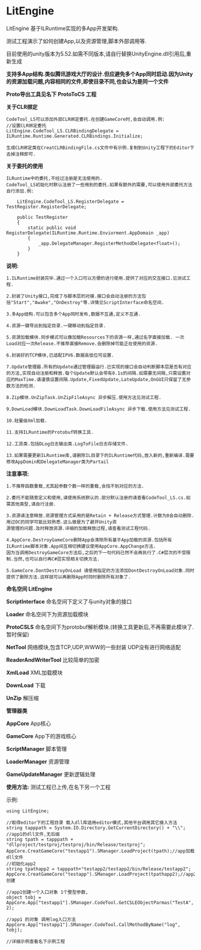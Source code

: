 # LitEngine
LitEngine 基于ILRuntime实现的多App开发架构.

测试工程演示了如何创建App,以及资源管理,脚本外部调用等.


目前使用的unity版本为5.52.如需不同版本,请自行替换UnityEngine.dll引用后,重新生成

 **支持多App结构.类似腾讯游戏大厅的设计.但应避免多个App同时启动.因为Unity的资源加载问题,内容相同的文件,即使目录不同,也会认为是同一个文件**

 **Proto导出工具见名下 ProtoToCS 工程** 

**关于CLR绑定**

 	CodeTool_LS可以添加外部CLR绑定委托.在创建GameCore时,会自动调用.例:
	//设置CLR绑定委托
    LitEngine.CodeTool_LS.CLRBindingDelegate = ILRuntime.Runtime.Generated.CLRBindings.Initialize;

    生成CLR绑定类在CreatCLRBindingFile.cs文件中有示例.复制到Unity工程下的Editor下去掉注释即可.

**关于委托的使用**

	ILRuntime中的委托,不经过注册是无法使用的.
	CodeTool_LS初始化时默认注册了一些用到的委托.如果有额外的需要,可以使用外部委托方法自行添加.例:
	
```
	LitEngine.CodeTool_LS.RegisterDelegate = TestRegister.RegisterDelegate;

	public TestRegister
	{
		static public void RegisterDelegate(ILRuntime.Runtime.Enviorment.AppDomain _app)
		{
			_app.DelegateManager.RegisterMethodDelegate<float>();
		}
	}

```
	

 **说明:** 

	1.ILRuntime封装完毕.通过一个入口可以方便的进行使用.提供了对应的交互接口.见测试工程.

	2.封装了Unity接口,完成了与脚本层的对接.接口会自动注册的方法包括"Start","Awake","OnDestroy"等.详情见ScriptInterface命名空间.

	3.多App结构.可以包含多个App同时发布,数据不互通,定义不互通.

	4.资源一键导出到指定目录.一键移动到指定目录.

	5.资源加载模块.同步模式可以像加载Resources下的资源一样,通过名字直接加载. 一次Load对应一次Release.不推荐直接Remove.会删除掉可能正在使用的资源.

	6.封装好的TCP模块,已适配IPV6.数据高低位可设置.

	7.Update管理器.所有的Update通过管理器运行.已实现的接口会自动判断脚本层是否有对应的方法,实现自动注册和释放.每个Update默认会带有0.1s的间隔.如需要无间隔,只需设置对应的MaxTime.请谨慎设置间隔.Update,FixedUpdate,LateUpdate,OnGUI只保留了无参数方法的检测.

	8.Zip模块.UnZipTask.UnZipFileAsync 异步解压.使用方法见测试工程.

	9.DownLoad模块.DownLoadTask.DownLoadFileAsync 异步下载.使用方法见测试工程.

	10.轻量级Xml加载.

	11.支持ILRuntime的Protobuf转换工具.

	12.工具类.包括DLog日志输出类.LogToFile日志存储文件.

	13.如果需要更新ILRuntime库,请删除IL目录下的ILRuntime代码,放入新的,重新编译.需要修改AppDomin和DelegateManager类为Partail


 **注意事项:** 

	1.不推荐函数重载,尤其起参数个数一样的重载,会找不到对应的方法.

	2.委托不能随意定义和使用,请使用系统默认的.部分默认注册的请查看CodeTool_LS.cs.如需其他类型,请自行注册.

	3.资源请注意释放.资源管理方式采用的是Retain + Release方式管理.计数为0会自动删除.用过OC的同学可能比较熟悉.这么做是为了避开Unity资
	源管理的问题.及时释放资源.详细的加载释放过程,请查看测试工程代码.

  	4.AppCore.DestroyGameCore删除App会清除所有基于App加载的资源.包括所有ILRuntime脚本对象.App间互相切换建议使用AppCore.AppChange方法.
  	因为当调用DestroyGameCore方法后,之后的下一句代码已然不会再执行了.C#层次的不受限制.当然,也可以自行再C#层实现相关切换方法.

  	5.GameCore.DontDestroyOnLoad 请使用指定的方法添加DontDestroyOnLoad对象.同时提供了删除方法.这样就可以再删除App时同时删除所有对象了.


 **命名空间 LitEngine** 

 **ScriptInterface** 命名空间下定义了与unity对象的接口

 **Loader** 命名空间下为资源加载模块

 **ProtoCSLS** 命名空间下为protobuf解析模块.(转换工具更新后,不再需要此模块了.暂时保留)

 **NetTool** 网络模块,包含TCP,UDP,WWW的一些封装 UDP没有进行网络适配

 **ReaderAndWriterTool** 比较简单的加密

 **XmlLoad** XML加载模块

 **DownLoad** 下载

 **UnZip** 解压缩

 **管理器类** 

**AppCore**  App核心

**GameCore** App下的游戏核心

**ScriptManager** 脚本管理

**LoaderManager** 资源管理

**GameUpdateManager** 更新逻辑处理

 **使用方法:** 
测试工程已上传,在名下另一个工程

示例:

```
using LitEngine;

//取得editor下的工程目录 载入dll库适用editor模式,其他平台调用其它接入方法
string tapppath = System.IO.Directory.GetCurrentDirectory() + "\\";
//app1的dll文件,无后缀
string tpath = tapppath + "dllproject/testproj/testproj/bin/Release/testproj";
AppCore.CreatGameCore("testapp1").SManager.LoadProject(tpath);//app加载dll文件
//初始化app2
string tpathapp2 = tapppath+"testapp2/testapp2/bin/Release/testapp2";
AppCore.CreatGameCore("testapp").SManager.LoadProject(tpathapp2);//app2创建

//app1创建一个入口对象 1个整型参数,
object tobj = AppCore.App["testapp1"].SManager.CodeTool.GetCSLEObjectParmas("TestA", 2);

//app1 的对象 调用log入口方法 
AppCore.App["testapp1"].SManager.CodeTool.CallMethodByName("log", tobj);

//详细示例查看名下示例工程


```